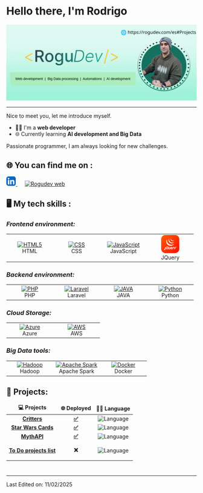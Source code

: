 # Hello there, I'm Rodrigo

<img src="https://github.com/Rogudev/Rogudev/blob/main/banner.svg"/>

<hr>

Nice to meet you, let me introduce myself.
  <ul>
    <li>👨‍💻 I'm a <b>web developer</b></li>
    <li>🌐 Currently learning <b>AI development and Big Data</b></li>
  </ul>
Passionate programmer, I am always looking for new challenges.
</p>

## 🌐 You can find me on :
<p align="start">
  <a href="https://www.linkedin.com/in/rogudev/" target="_blank">
    <img alt="Rogudev LinkedIn profile" src="https://github.com/tandpfun/skill-icons/blob/main/icons/LinkedIn.svg" width="5%">
  </a>
  &nbsp;&nbsp;&nbsp;&nbsp; 
  <a href="https://rogudev.com/en" target="_blank">
    <img alt="Rogudev web" src="https://github.com/tandpfun/skill-icons/blob/main/icons/Htmx-Dark.svg" width="5%">
  </a>
</p>


## 🖥️ My tech skills :

<p align="right">
  <h3><i>Frontend environment:</i></h3>
  <table>
  <tr border: none;>
    <td align="center" width="110">
      <a href="#%EF%B8%8F-my-tech-stacks-">
        <img src="https://raw.githubusercontent.com/marwin1991/profile-technology-icons/refs/heads/main/icons/html.png" width="48" height="48" alt="HTML5" />
      </a>
      <br>HTML
    </td>	  
    <td align="center" width="110">
      <a href="#%EF%B8%8F-my-tech-stacks-">
        <img src="https://raw.githubusercontent.com/marwin1991/profile-technology-icons/refs/heads/main/icons/css.png" width="48" height="48" alt="CSS" />
      </a>
      <br>CSS
    </td>
    <td align="center" width="110">
      <a href="#%EF%B8%8F-my-tech-stacks-">
        <img src="https://raw.githubusercontent.com/marwin1991/profile-technology-icons/refs/heads/main/icons/javascript.png" width="48" height="48" alt="JavaScript" />
      </a>
      <br>JavaScript
    </td>
    <td align="center" width="110">
      <a href="#%EF%B8%8F-my-tech-stacks-">
        <img src="https://github.com/tandpfun/skill-icons/blob/main/icons/JQuery.svg" width="48" height="48" alt="JQuery" />
      </a>
      <br>JQuery
    </td>
  </tr>
</table>
<p>
  <h3><i>Backend environment:</i></h3>
  <table>
  <tr border: none;>
   <td align="center" width="110">
      <a href="#%EF%B8%8F-my-tech-stacks-">
        <img src="https://raw.githubusercontent.com/marwin1991/profile-technology-icons/refs/heads/main/icons/php.png" width="48" height="48" alt="PHP" />
      </a>
      <br>PHP
    </td>
    <td align="center" width="110">
      <a href="#%EF%B8%8F-my-tech-stacks-">
        <img src="https://raw.githubusercontent.com/marwin1991/profile-technology-icons/refs/heads/main/icons/laravel.png" width="48" height="48" alt="Laravel" />
      </a>
      <br>Laravel
    </td>
    <td align="center" width="110">
      <a href="#%EF%B8%8F-my-tech-stacks-">
        <img src="https://raw.githubusercontent.com/marwin1991/profile-technology-icons/refs/heads/main/icons/java.png" width="48" height="48" alt="JAVA" />
      </a>
      <br>JAVA
    </td>
    <td align="center" width="110">
      <a href="#%EF%B8%8F-my-tech-stacks-">
        <img src="https://raw.githubusercontent.com/marwin1991/profile-technology-icons/refs/heads/main/icons/python.png" width="48" height="48" alt="Python" />
      </a>
      <br>Python
    </td>
  </tr>
</table>
</p>
<p>
  <h3><i>Cloud Storage:</i></h3>
  <table>
  <tr border: none;>
    <td align="center" width="110">
      <a href="#%EF%B8%8F-my-tech-stacks-">
        <img src="https://raw.githubusercontent.com/marwin1991/profile-technology-icons/refs/heads/main/icons/microsoft_azure.png" width="48" height="48" alt="Azure" />
      </a>
      <br>Azure
    </td>	  
    <td align="center" width="110">
      <a href="#%EF%B8%8F-my-tech-stacks-">
        <img src="https://raw.githubusercontent.com/marwin1991/profile-technology-icons/refs/heads/main/icons/aws.png" width="48" height="48" alt="AWS" />
      </a>
      <br>AWS
    </td>
  </tr>
</table>
</p>
<p>
  <h3><i>Big Data tools:</i></h3>
  <table>
  <tr border: none;>
    <td align="center" width="110">
      <a href="#%EF%B8%8F-my-tech-stacks-">
        <img src="https://raw.githubusercontent.com/marwin1991/profile-technology-icons/refs/heads/main/icons/hadoop.png" width="48" height="48" alt="Hadoop" />
      </a>
      <br>Hadoop
    </td>	  
    <td align="center" width="110">
      <a href="#%EF%B8%8F-my-tech-stacks-">
        <img src="https://raw.githubusercontent.com/marwin1991/profile-technology-icons/refs/heads/main/icons/apache_spark.png" width="48" height="48" alt="Apache Spark" />
      </a>
      <br>Apache Spark
    </td>
    <td align="center" width="110">
      <a href="#%EF%B8%8F-my-tech-stacks-">
        <img src="https://raw.githubusercontent.com/marwin1991/profile-technology-icons/refs/heads/main/icons/docker.png" width="48" height="48" alt="Docker" />
      </a>
      <br>Docker
    </td>
  </tr>
</table>
</p>

## 🚧 Projects:

  <table>
    <thead align="center">
      <tr border: none;>
        <td><b>💻 Projects</b></td>
        <td><b>🌐 Deployed</b></td>
        <td><b>👨‍💻 Language</b></td>
      </tr>
    </thead>
    <tbody>
  <tr align="center">
    <td>
      <a href="https://github.com/Rogudev/critters" target="_blank"><b>Critters</b></a>
    </td>
    <td>
      <a href="https://critters.rogudev.com/" target="_blank"><b>✅</b></a>
    </td>
    <td><img alt="Language" src="https://skillicons.dev/icons?i=html,css,bootstrap,jquery" /></td>
  </tr>
  <tr align="center">
    <td>
      <a href="https://github.com/Rogudev/Star-Wars-Cards" target="_blank"><b>Star Wars Cards</b></a>
    </td>
    <td>
      <a href="https://rogudev.github.io/Star-Wars-Cards/" target="_blank"><b>✅</b></a>
    </td>
    <td><img alt="Language" src="https://skillicons.dev/icons?i=html,css,bootstrap,jquery,laravel" /></td>
  </tr>
  <tr align="center">
    <td>
      <a href="https://github.com/Rogudev/MythAPI-API" target="_blank"><b>MythAPI</b></a>
    </td>
    <td>
      <a href="https://rogudev.github.io/MythAPI-web/" target="_blank"><b>✅</b></a>
    </td>
    <td><img alt="Language" src="https://skillicons.dev/icons?i=html,css,bootstrap,nodejs" /></td>
  </tr>
  <tr align="center">
    <td>
      <a href="https://github.com/linitio/linitio" target="_blank"><b>To Do projects list</b></a>
    </td>
    <td>
      <p><b>❌</b></p>
    </td>
    <td><img alt="Language" src="https://skillicons.dev/icons?i=python" /></td>
  </tr>
 </tbody>
</table>



#


------

Last Edited on: 11/02/2025
